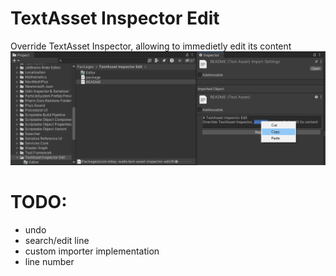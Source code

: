 # TextAsset Inspector Edit
Override TextAsset Inspector, allowing to immedietly edit its content
![](https://github.com/mitay-walle/com.mitay-walle.text-asset-inspector-edit/blob/master/Documentation~/InspectorPreview.png)

# TODO:
- undo
- search/edit line
- custom importer implementation
- line number
